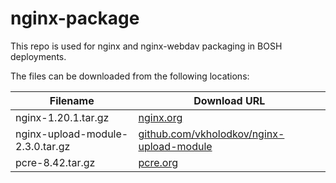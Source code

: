 nginx-package
============
This repo is used for nginx and nginx-webdav packaging in BOSH deployments.

The files can be downloaded from the following locations:

| Filename | Download URL |
| -------- | ------------ |
| nginx-1.20.1.tar.gz | [nginx.org](http://nginx.org/download/nginx-1.20.1.tar.gz) |
| nginx-upload-module-2.3.0.tar.gz | [github.com/vkholodkov/nginx-upload-module](https://github.com/fdintino/nginx-upload-module/archive/2.3.0.tar.gz)
| pcre-8.42.tar.gz | [pcre.org](ftp://ftp.csx.cam.ac.uk/pub/software/programming/pcre/pcre-8.42.tar.gz) |
